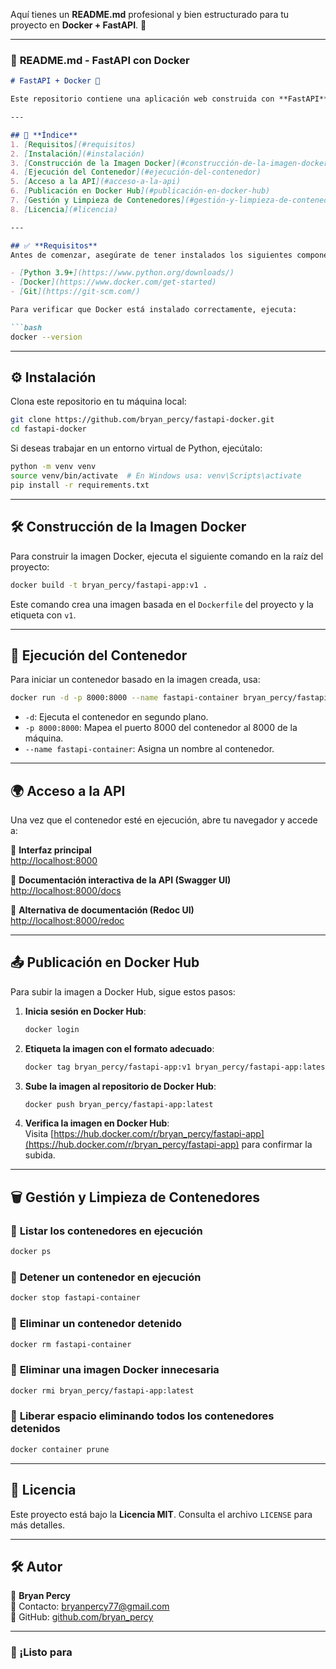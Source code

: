 Aquí tienes un **README.md** profesional y bien estructurado para tu proyecto en **Docker + FastAPI**. 🚀  

---

### 📌 **README.md - FastAPI con Docker**  

```markdown
# FastAPI + Docker 🚀

Este repositorio contiene una aplicación web construida con **FastAPI**, empaquetada y desplegable con **Docker**.

---

## 📖 **Índice**
1. [Requisitos](#requisitos)
2. [Instalación](#instalación)
3. [Construcción de la Imagen Docker](#construcción-de-la-imagen-docker)
4. [Ejecución del Contenedor](#ejecución-del-contenedor)
5. [Acceso a la API](#acceso-a-la-api)
6. [Publicación en Docker Hub](#publicación-en-docker-hub)
7. [Gestión y Limpieza de Contenedores](#gestión-y-limpieza-de-contenedores)
8. [Licencia](#licencia)

---

## ✅ **Requisitos**
Antes de comenzar, asegúrate de tener instalados los siguientes componentes en tu sistema:

- [Python 3.9+](https://www.python.org/downloads/)
- [Docker](https://www.docker.com/get-started)
- [Git](https://git-scm.com/)

Para verificar que Docker está instalado correctamente, ejecuta:

```bash
docker --version
```

---

## ⚙️ **Instalación**
Clona este repositorio en tu máquina local:

```bash
git clone https://github.com/bryan_percy/fastapi-docker.git
cd fastapi-docker
```

Si deseas trabajar en un entorno virtual de Python, ejecútalo:

```bash
python -m venv venv
source venv/bin/activate  # En Windows usa: venv\Scripts\activate
pip install -r requirements.txt
```

---

## 🛠 **Construcción de la Imagen Docker**
Para construir la imagen Docker, ejecuta el siguiente comando en la raíz del proyecto:

```bash
docker build -t bryan_percy/fastapi-app:v1 .
```

Este comando crea una imagen basada en el `Dockerfile` del proyecto y la etiqueta con `v1`.

---

## 🚀 **Ejecución del Contenedor**
Para iniciar un contenedor basado en la imagen creada, usa:

```bash
docker run -d -p 8000:8000 --name fastapi-container bryan_percy/fastapi-app:v1
```

- `-d`: Ejecuta el contenedor en segundo plano.
- `-p 8000:8000`: Mapea el puerto 8000 del contenedor al 8000 de la máquina.
- `--name fastapi-container`: Asigna un nombre al contenedor.

---

## 🌍 **Acceso a la API**
Una vez que el contenedor esté en ejecución, abre tu navegador y accede a:

🔹 **Interfaz principal**  
[http://localhost:8000](http://localhost:8000)

🔹 **Documentación interactiva de la API (Swagger UI)**  
[http://localhost:8000/docs](http://localhost:8000/docs)

🔹 **Alternativa de documentación (Redoc UI)**  
[http://localhost:8000/redoc](http://localhost:8000/redoc)

---

## 📤 **Publicación en Docker Hub**
Para subir la imagen a Docker Hub, sigue estos pasos:

1. **Inicia sesión en Docker Hub**:

   ```bash
   docker login
   ```

2. **Etiqueta la imagen con el formato adecuado**:

   ```bash
   docker tag bryan_percy/fastapi-app:v1 bryan_percy/fastapi-app:latest
   ```

3. **Sube la imagen al repositorio de Docker Hub**:

   ```bash
   docker push bryan_percy/fastapi-app:latest
   ```

4. **Verifica la imagen en Docker Hub**:  
   Visita [https://hub.docker.com/r/bryan_percy/fastapi-app](https://hub.docker.com/r/bryan_percy/fastapi-app) para confirmar la subida.

---

## 🗑 **Gestión y Limpieza de Contenedores**
### 📌 **Listar los contenedores en ejecución**
```bash
docker ps
```

### 📌 **Detener un contenedor en ejecución**
```bash
docker stop fastapi-container
```

### 📌 **Eliminar un contenedor detenido**
```bash
docker rm fastapi-container
```

### 📌 **Eliminar una imagen Docker innecesaria**
```bash
docker rmi bryan_percy/fastapi-app:latest
```

### 📌 **Liberar espacio eliminando todos los contenedores detenidos**
```bash
docker container prune
```

---

## 📜 **Licencia**
Este proyecto está bajo la **Licencia MIT**. Consulta el archivo `LICENSE` para más detalles.

---

## 🛠 **Autor**
👤 **Bryan Percy**  
📧 Contacto: [bryanpercy77@gmail.com](mailto:bryanpercy77@gmail.com)  
🔗 GitHub: [github.com/bryan_percy](https://github.com/bryan_percy)

---

### 🚀 ¡Listo para
